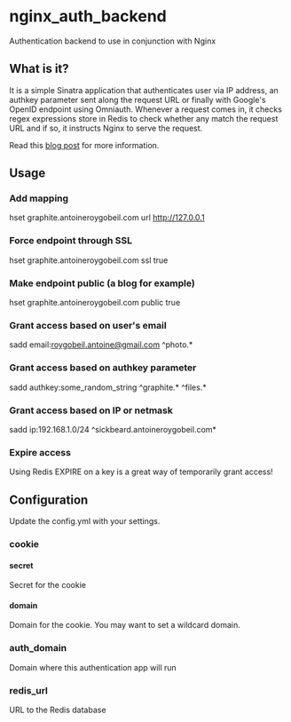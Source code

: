 # nginx_auth_backend

Authentication backend to use in conjunction with Nginx

## What is it?

It is a simple Sinatra application that authenticates user via IP address, an authkey parameter sent along the request URL or finally with Google's OpenID endpoint using Omniauth. Whenever a request comes in, it checks regex expressions store in Redis to check whether any match the request URL and if so, it instructs Nginx to serve the request.

Read this [blog post](http://antoineroygobeil.com/blog/2014/2/6/nginx-ruby-auth/) for more information.

## Usage

### Add mapping
hset graphite.antoineroygobeil.com url http://127.0.0.1

### Force endpoint through SSL
hset graphite.antoineroygobeil.com ssl true

### Make endpoint public (a blog for example)
hset graphite.antoineroygobeil.com public true

### Grant access based on user's email
sadd email:roygobeil.antoine@gmail.com ^photo.*

### Grant access based on authkey parameter
sadd authkey:some_random_string ^graphite.* ^files.*

### Grant access based on IP or netmask
sadd ip:192.168.1.0/24 ^sickbeard\.antoineroygobeil\.com*

### Expire access
Using Redis EXPIRE on a key is a great way of temporarily grant access!

## Configuration

Update the config.yml with your settings.

### cookie
#### secret
Secret for the cookie
#### domain
Domain for the cookie. You may want to set a wildcard domain.

### auth_domain
Domain where this authentication app will run

### redis_url
URL to the Redis database
